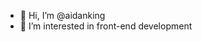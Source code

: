- 👋 Hi, I’m @aidanking
- 👀 I’m interested in front-end development

<!---
aidanking/aidanking is a ✨ special ✨ repository because its `README.md` (this file) appears on your GitHub profile.
You can click the Preview link to take a look at your changes.
--->
